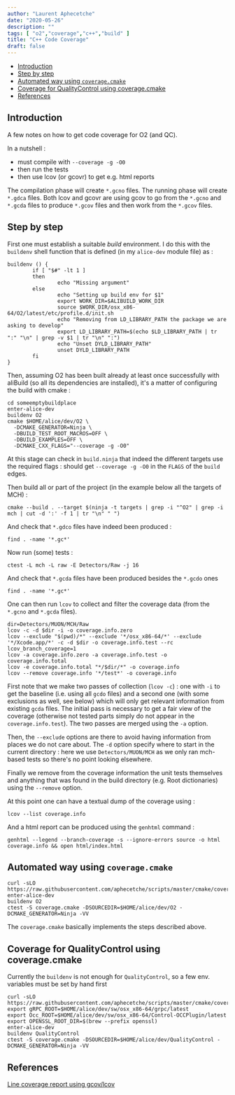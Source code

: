 ```yaml
---
author: "Laurent Aphecetche"
date: "2020-05-26"
description: ""
tags: [ "o2","coverage","c++","build" ]
title: "C++ Code Coverage"
draft: false
---
```


<!-- vim-markdown-toc GFM -->

-   [Introduction](#introduction)
-   [Step by step](#step-by-step)
-   [Automated way using `coverage.cmake`](#automated-way-using-coveragecmake)
-   [Coverage for QualityControl using coverage.cmake](#coverage-for-qualitycontrol-using-coveragecmake)
-   [References](#references)

<!-- vim-markdown-toc -->

## Introduction

A few notes on how to get code coverage for O2 (and QC).

In a nutshell : 

-   must compile with `--coverage -g -O0` 
-   then run the tests
-   then use lcov (or gcovr) to get e.g. html reports

The compilation phase will create `*.gcno` files.
The running phase will create `*.gdca` files.
Both lcov and gcovr are using gcov to go from the `*.gcno` and `*.gcda` files to produce `*.gcov` files and then work from the `*.gcov` files.

## Step by step

First one must establish a suitable *build* environment. I do this with the `buildenv` shell function that is defined (in my `alice-dev` module file) as : 

    buildenv () {
            if [ "$#" -lt 1 ]
            then
                    echo "Missing argument"
            else
                    echo "Setting up build env for $1"
                    export WORK_DIR=$ALIBUILD_WORK_DIR
                    source $WORK_DIR/osx_x86-64/O2/latest/etc/profile.d/init.sh
                    echo "Removing from LD_LIBRARY_PATH the package we are asking to develop"
                    export LD_LIBRARY_PATH=$(echo $LD_LIBRARY_PATH | tr ":" "\n" | grep -v $1 | tr "\n" ":")
                    echo "Unset DYLD_LIBRARY_PATH"
                    unset DYLD_LIBRARY_PATH
            fi
    }

Then, assuming O2 has been built already at least once successfully with aliBuild (so all its dependencies are installed), it's a matter of configuring the build with cmake : 

    cd someemptybuildplace
    enter-alice-dev
    buildenv O2
    cmake $HOME/alice/dev/O2 \
      -DCMAKE_GENERATOR=Ninja \
      -DBUILD_TEST_ROOT_MACROS=OFF \
      -DBUILD_EXAMPLES=OFF \
      -DCMAKE_CXX_FLAGS="--coverage -g -O0"

At this stage can check in `build.ninja` that indeed the different targets use the required flags : should get `--coverage -g -O0` in the `FLAGS` of the `build` edges.

Then build all or part of the project (in the example below all the targets of MCH) :

    cmake --build . --target $(ninja -t targets | grep -i "^O2" | grep -i mch | cut -d ':' -f 1 | tr "\n" " ")

And check that `*.gdco` files have indeed been produced : 

    find . -name '*.gc*'

Now run (some) tests :

    ctest -L mch -L raw -E Detectors/Raw -j 16

And check that `*.gcda` files have been produced besides the `*.gcdo` ones

    find . -name '*.gc*'

One can then run `lcov` to collect and filter the coverage data (from the `*.gcno` and `*.gcda` files).

    dir=Detectors/MUON/MCH/Raw
    lcov -c -d $dir -i -o coverage.info.zero
    lcov --exclude "$(pwd)/*" --exclude '*/osx_x86-64/*' --exclude '*/Xcode.app/*' -c -d $dir -o coverage.info.test --rc lcov_branch_coverage=1
    lcov -a coverage.info.zero -a coverage.info.test -o coverage.info.total
    lcov -e coverage.info.total "*/$dir/*" -o coverage.info
    lcov --remove coverage.info '*/test*' -o coverage.info

First note that we make two passes of collection (`lcov -c`) : one with `-i` to get the baseline (i.e. using all `gcdo` files) and a second one (with some exclusions as well, see below) which will only get relevant information from existing `gcda` files. The initial pass is necessary to get a fair view of the coverage (otherwise not tested parts simply do not appear in the `coverage.info.test`). The two passes are merged using the `-a` option.

Then, the `--exclude` options are there to avoid having information from places we do not care about. The `-d` option specify where to start in the current directory : here we use `Detectors/MUON/MCH` as we only ran mch-based tests so there's no point looking elsewhere.

Finally we remove from the coverage information the unit tests themselves and anything that was found in the build directory (e.g. Root dictionaries) using the `--remove` option.

At this point one can have a textual dump of the coverage using : 

    lcov --list coverage.info

And a html report can be produced using the `genhtml` command : 

    genhtml --legend --branch-coverage -s --ignore-errors source -o html coverage.info && open html/index.html 

## Automated way using `coverage.cmake`

    curl -sLO https://raw.githubusercontent.com/aphecetche/scripts/master/cmake/coverage.cmake
    enter-alice-dev
    buildenv O2
    ctest -S coverage.cmake -DSOURCEDIR=$HOME/alice/dev/O2 -DCMAKE_GENERATOR=Ninja -VV

The `coverage.cmake` basically implements the steps described above.

## Coverage for QualityControl using coverage.cmake

Currently the `buildenv` is not enough for `QualityControl`, so a few env. variables must be set by hand first

    curl -sLO https://raw.githubusercontent.com/aphecetche/scripts/master/cmake/coverage.cmake
    export gRPC_ROOT=$HOME/alice/dev/sw/osx_x86-64/grpc/latest
    export Occ_ROOT=$HOME/alice/dev/sw/osx_x86-64/Control-OCCPlugin/latest
    export OPENSSL_ROOT_DIR=$(brew --prefix openssl)
    enter-alice-dev
    buildenv QualityControl
    ctest -S coverage.cmake -DSOURCEDIR=$HOME/alice/dev/QualityControl -DCMAKE_GENERATOR=Ninja -VV

## References

[Line coverage report using gcov/lcov](https://swarminglogic.com/jotting/2014_05_lcov)
